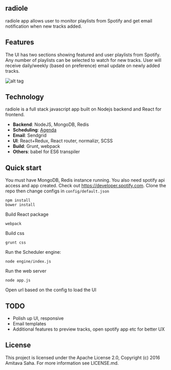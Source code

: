 radiole
-------
radiole app allows user to monitor playlists from Spotify and get email notification when new tracks added. 

Features
--------
The UI has two sections showing featured and user playlists from Spotify. Any number of playlists can be selected to watch for new tracks. User will receive daily/weekly (based on preference) email update on newly added tracks.

![alt tag](https://raw.githubusercontent.com/amitava82/radiole/master/screenshot.png)


Technology
----------
radiole is a full stack javascript app built on Nodejs backend and React for frontend.
- **Backend**: NodeJS, MongoDB, Redis
- **Scheduling**: [Agenda](https://github.com/rschmukler/agenda/)
- **Email**: Sendgrid
- **UI**: React+Redux, React router, normalizr, SCSS
- **Build**: Grunt, webpack
- **Others**: babel for ES6 transpiler


Quick start
-----------
You must have MongoDB, Redis instance running. You also need spotify api access and app created. Check out https://developer.spotify.com. Clone the repo then change configs in `config/default.json`

    npm install
    bower install

Build React package

    webpack

Build css

    grunt css

Run the Scheduler engine:

    node engine/index.js

Run the web server

    node app.js

Open url based on the config to load the UI

TODO
----
- Polish up UI, responsive
- Email templates
- Additional features to preview tracks, open spotify app etc for better UX

License
-------
This project is licensed under the Apache License 2.0, Copyright (c) 2016 Amitava Saha. For more information see LICENSE.md.
